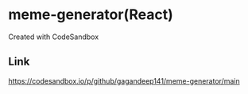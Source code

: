 # meme-generator(React)
Created with CodeSandbox

## Link
https://codesandbox.io/p/github/gagandeep141/meme-generator/main
